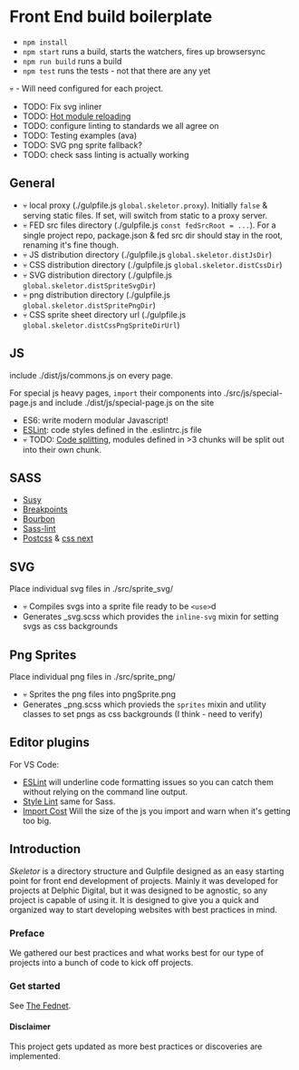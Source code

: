 # Front End build boilerplate 

 - `npm install`
 - `npm start` runs a build, starts the watchers, fires up browsersync
 - `npm run build` runs a build
 - `npm test` runs the tests - not that there are any yet

💀 - Will need configured for each project.

 - TODO: Fix svg inliner
 - TODO: [Hot module reloading](https://css-tricks.com/combine-webpack-gulp-4/)
 - TODO: configure linting to standards we all agree on
 - TODO: Testing examples (ava)
 - TODO: SVG png sprite fallback?
 - TODO: check sass linting is actually working

## General

 - 💀 local proxy (./gulpfile.js `global.skeletor.proxy`). Initially `false` & serving static files. If set, will switch from static to a proxy server.
 - 💀 FED src files directory (./gulpfile.js `const fedSrcRoot = ...`). For a single project repo, package.json & fed src dir should stay in the root, renaming it's fine though.
 - 💀 JS distribution directory (./gulpfile.js `global.skeletor.distJsDir`)
 - 💀 CSS distribution directory (./gulpfile.js `global.skeletor.distCssDir`)
 - 💀 SVG distribution directory (./gulpfile.js `global.skeletor.distSpriteSvgDir`)
 - 💀 png distribution directory (./gulpfile.js `global.skeletor.distSpritePngDir`)
 - 💀 CSS sprite sheet directory url (./gulpfile.js `global.skeletor.distCssPngSpriteDirUrl`) 

## JS

include ./dist/js/commons.js on every page.

For special js heavy pages, `import` their components into ./src/js/special-page.js and include ./dist/js/special-page.js on the site

 - ES6: write modern modular Javascript!
 - [ESLint](https://eslint.org/): code styles defined in the .eslintrc.js file
 - 💀 TODO: [Code splitting](https://webpack.js.org/plugins/commons-chunk-plugin/), modules defined in >3 chunks will be split out into their own chunk. 

## SASS

 - [Susy](http://oddbird.net/susy/)
 - [Breakpoints](http://breakpoint-sass.com/)
 - [Bourbon](http://bourbon.io/)
 - [Sass-lint](https://github.com/sasstools/sass-lint)
 - [Postcss](http://postcss.org/) & [css next](http://cssnext.io/)

## SVG

Place individual svg files in ./src/sprite_svg/

 - 💀 Compiles svgs into a sprite file ready to be `<use>`d
 - Generates _svg.scss which provides the `inline-svg` mixin for setting svgs as css backgrounds

## Png Sprites

Place individual png files in ./src/sprite_png/

 - 💀 Sprites the png files into pngSprite.png
 - Generates _png.scss which provieds the `sprites` mixin and utility classes to set pngs as css backgrounds (I think - need to verify)

## Editor plugins

For VS Code:

 - [ESLint](https://marketplace.visualstudio.com/items?itemName=dbaeumer.vscode-eslint) will underline code formatting issues so you can catch them without relying on the command line output.
 - [Style Lint](https://marketplace.visualstudio.com/items?itemName=shinnn.stylelint) same for Sass.
 - [Import Cost](https://marketplace.visualstudio.com/items?itemName=wix.vscode-import-cost) Will the size of the js you import and warn when it's getting too big.


## Introduction

_Skeletor_ is a directory structure and Gulpfile designed as an easy starting point for front end development of projects. Mainly it was developed for projects at Delphic Digital, but it was designed to be agnostic, so any project is capable of using it. It is designed to give you a quick and organized way to start developing websites with best practices in mind.

### Preface
We gathered our best practices and what works best for our type of projects into a bunch of code to kick off projects.

### Get started

See [The Fednet](https://fednet.herokuapp.com/skeletor/introduction).


#### Disclaimer
This project gets updated as more best practices or discoveries are implemented.
